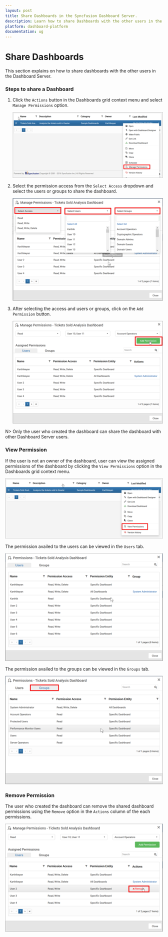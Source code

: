 ```yaml
---
layout: post
title: Share Dashboards in the Syncfusion Dashboard Server.
description: Learn how to share Dashboards with the other users in the Syncfusion Dashboard Server.
platform: dashboard-platform
documentation: ug
---
```


# Share Dashboards

This section explains on how to share dashboards with the other users in the Dashboard Server. 

### Steps to share a Dashboard

1. Click the `Actions` button in the Dashboards grid context menu and select `Manage Permissions` option.

	![Manage Permission](images/manage-permission-context.png)

2. Select the permission access from the `Select Access` dropdown and select the users or groups to share the dashboard.
  
	![Share Dashboard](images/share-dashbaord.png)
	
3. After selecting the access and users or groups, click on the `Add Permission` button.

	![Add Permission](images/add-permission.png)
	
N> Only the user who created the dashboard can share the dashboard with other Dashboard Server users.

### View Permission

If the user is not an owner of the dashboard, user can view the assigned permissions of the dashboard by clicking the `View Permissions` option in the Dashboards grid context menu.

![View Permission Context](images/view-permission-context.png)

The permission availed to the users can be viewed in the `Users` tab.

![View User Permission](images/view-permission.png)

The permission availed to the groups can be viewed in the `Groups` tab.

![View Group Permission](images/view-permission-group.png)

### Remove Permission

The user who created the dashboard can remove the shared dashboard permissions using the `Remove` option in the `Actions` column of the each permissions.

![Add Permission](images/remove-permission.png)
	

